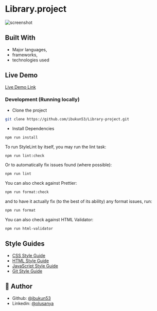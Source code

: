 # Library.project

>

![screenshot]()

## Built With

- Major languages,
- frameworks,
- technologies used

## Live Demo

[Live Demo Link](/https://taymies-organic.netlify.app/index.html)

### Development (Running locally)

- Clone the project

```bash
git clone https://github.com/ibukun53/Library-project.git

```

- Install Dependencies

```bash
npm run install
```

To run StyleLint by itself, you may run the lint task:

```bash
npm run lint:check
```

Or to automatically fix issues found (where possible):

```bash
npm run lint
```

You can also check against Prettier:

```bash
npm run format:check
```

and to have it actually fix (to the best of its ability) any format issues, run:

```bash
npm run format
```

You can also check against HTML Validator:

```bash
npm run html-validator
```

## Style Guides

- [CSS Style Guide](http://udacity.github.io/frontend-nanodegree-styleguide/css.html)
- [HTML Style Guide](http://udacity.github.io/frontend-nanodegree-styleguide/index.html)
- [JavaScript Style Guide](http://udacity.github.io/frontend-nanodegree-styleguide/javascript.html)
- [Git Style Guide](https://udacity.github.io/git-styleguide/)

## 👤 Author

- Github: [@ibukun53](https://github.com/ibukun53/)
- Linkedin: [@olusanya](https://www.linkedin.com/in/ibukun53/)
